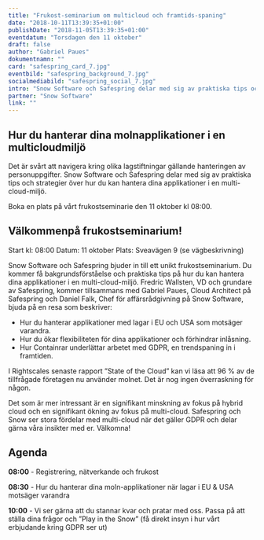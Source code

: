```yaml
---
title: "Frukost-seminarium om multicloud och framtids-spaning"
date: "2018-10-11T13:39:35+01:00"
publishDate: "2018-11-05T13:39:35+01:00"
eventdatum: "Torsdagen den 11 oktober"
draft: false
author: "Gabriel Paues"
dokumentnamn: ""
card: "safespring_card_7.jpg"
eventbild: "safespring_background_7.jpg"
socialmediabild: "safespring_social_7.jpg"
intro: "Snow Software och Safespring delar med sig av praktiska tips och strategier över hur du kan hantera dina applikationer i en multi-cloud-miljö."
partner: "Snow Software"
link: ""
---
```


## Hur du hanterar dina molnapplikationer i en multicloudmiljö
Det är svårt att navigera kring olika lagstiftningar gällande hanteringen av personuppgifter. Snow Software och Safespring delar med sig av praktiska tips och strategier över hur du kan hantera dina applikationer i en multi-cloud-miljö.

Boka en plats på vårt frukostseminarie den 11 oktober kl 08:00.

## Välkommenpå frukostseminarium!
Start kl: 08:00
Datum: 11 oktober
Plats: Sveavägen 9 (se vägbeskrivning)

Snow Software och Safespring bjuder in till ett unikt frukostseminarium. Du kommer få bakgrundsförståelse och praktiska tips på hur du kan hantera dina applikationer i en multi-cloud-miljö.
Fredric Wallsten, VD och grundare av Safespring, kommer tillsammans med Gabriel Paues, Cloud Architect på Safespring och Daniel Falk, Chef för affärsrådgivning på Snow Software, bjuda på en resa som beskriver:

- Hur du hanterar applikationer med lagar i EU och USA som motsäger varandra.
- Hur du ökar flexibiliteten för dina applikationer och förhindrar inlåsning.
- Hur Containrar underlättar arbetet med GDPR, en trendspaning in i framtiden.

I Rightscales senaste rapport ”State of the Cloud” kan vi läsa att 96 % av de tillfrågade företagen nu använder molnet. Det är nog ingen överraskning för någon.

Det som är mer intressant är en signifikant minskning av fokus på hybrid cloud och en signifikant ökning av fokus på multi-cloud. Safespring och Snow ser stora fördelar med multi-cloud när det gäller GDPR och delar gärna våra insikter med er. Välkomna!

## Agenda

**08:00** -
Registrering, nätverkande och frukost

**08:30** -
Hur du hanterar dina moln-applikationer när lagar i EU & USA motsäger varandra

**10:00** -
Vi ser gärna att du stannar kvar och pratar med oss. Passa på att ställa dina frågor och ”Play in the Snow” (få direkt insyn i hur vårt erbjudande kring GDPR ser ut)
